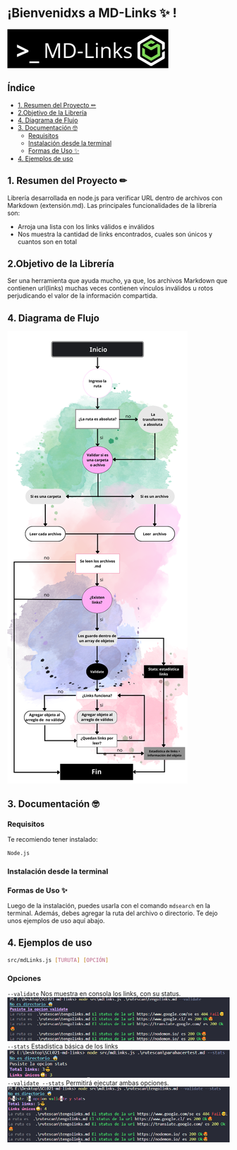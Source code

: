 # ¡Bienvenidxs a MD-Links :sparkles: ! 
[![N|mdsearch](/img/md-links.png)](https://www.photopea.com/)
## Índice
  - [1. Resumen del Proyecto ✏](#1-resumen-del-proyecto-✏)
  - [2.Objetivo de la Librería](#2objetivo-de-la-librería)
  - [4. Diagrama de Flujo](#4-diagrama-de-flujo)
  - [3. Documentación 🤓](#3-documentación-🤓)
    - [Requisitos](#requisitos)
    - [Instalación desde la terminal](#instalación-desde-la-terminal)
    - [Formas de Uso ✨](#formas-de-uso-)
  - [4. Ejemplos de uso](#4-ejemplos-de-uso)

## 1. Resumen del Proyecto ✏
Librería desarrollada en node.js para verificar URL dentro de archivos con Markdown (extensión.md). Las principales funcionalidades de la librería son: 
* Arroja una lista con los links válidos e inválidos
* Nos muestra la cantidad de links encontrados, cuales son únicos y cuantos son en total

## 2.Objetivo de la Librería
Ser una herramienta que ayuda mucho, ya que, los archivos Markdown que contienen url(links) muchas veces contienen vínculos inválidos  u rotos perjudicando el valor de la información compartida. 
## 4. Diagrama de Flujo
![Diagrama de flujo](img/Diagrama%20de%20flujo%20mdLinks.png)
## 3. Documentación 🤓
### Requisitos 
 Te recomiendo tener instalado: 
```sh
Node.js
```
### Instalación desde la terminal

### Formas de Uso ✨
Luego de la instalación, puedes usarla con el comando `mdsearch` en la terminal. Además, debes agregar la ruta del archivo o directorio. Te dejo unos ejemplos de uso aquí abajo.

## 4. Ejemplos de uso
```sh
src/mdLinks.js [TURUTA] [OPCIÓN]
```
### Opciones 
`--validate`
Nos muestra en consola los links, con su status. 
![Validate](img/Validate.png)
`--stats`
Estadística básica de los links
![stats](img/STATS.png)
`--validate --stats`
Permitirá ejecutar ambas opciones.
![ValidateyStats](img/Validate%20stats.png)